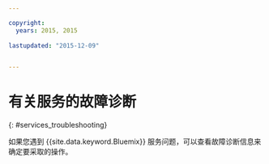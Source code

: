 ```yaml
---

copyright:
  years: 2015, 2015
  
lastupdated: "2015-12-09"


---
```


# 有关服务的故障诊断
{: #services_troubleshooting}


如果您遇到 {{site.data.keyword.Bluemix}} 服务问题，可以查看故障诊断信息来确定要采取的操作。
